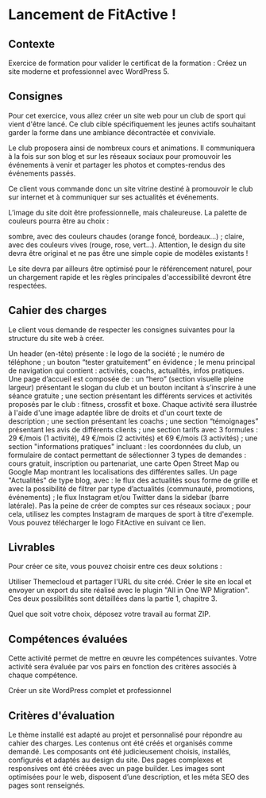 # Lancement de FitActive !

## Contexte
Exercice de formation pour valider le certificat de la formation : Créez un site moderne et professionnel avec WordPress 5.

## Consignes
Pour cet exercice, vous allez créer un site web pour un club de sport qui vient d'être lancé. Ce club cible spécifiquement les jeunes actifs souhaitant garder la forme dans une ambiance décontractée et conviviale.

Le club proposera ainsi de nombreux cours et animations. Il communiquera à la fois sur son blog et sur les réseaux sociaux pour promouvoir les événements à venir et partager les photos et comptes-rendus des événements passés.

Ce client vous commande donc un site vitrine destiné à promouvoir le club sur internet et à communiquer sur ses actualités et événements.

L’image du site doit être professionnelle, mais chaleureuse. La palette de couleurs pourra être au choix :

sombre, avec des couleurs chaudes (orange foncé, bordeaux…) ;
claire, avec des couleurs vives (rouge, rose, vert…).
Attention, le design du site devra être original et ne pas être une simple copie de modèles existants !

Le site devra par ailleurs être optimisé pour le référencement naturel, pour un chargement rapide et les règles principales d'accessibilité devront être respectées.

 

## Cahier des charges
Le client vous demande de respecter les consignes suivantes pour la structure du site web à créer.

Un header (en-tête) présente :
le logo de la société ;
le numéro de téléphone ;
un bouton “tester gratuitement” en évidence ;
le menu principal de navigation qui contient : activités, coachs, actualités, infos pratiques.
Une page d’accueil est composée de :
un “hero” (section visuelle pleine largeur) présentant le slogan du club et un bouton incitant à s’inscrire à une séance gratuite ;
une section présentant les différents services et activités proposés par le club : fitness, crossfit et boxe. Chaque activité sera illustrée à l'aide d'une image adaptée libre de droits et d'un court texte de description ;
une section présentant les coachs ;
une section “témoignages” présentant les avis de différents clients ;
une section tarifs avec 3 formules : 29 €/mois (1 activité), 49 €/mois (2 activités) et 69 €/mois (3 activités) ;
une section "informations pratiques" incluant :
les coordonnées du club,
un formulaire de contact permettant de sélectionner 3 types de demandes : cours gratuit, inscription ou partenariat,
une carte Open Street Map ou Google Map montrant les localisations des différentes salles. 
Un page "Actualités" de type blog, avec :
le flux des actualités sous forme de grille et avec la possibilité de filtrer par type d’actualités (communauté, promotions, événements) ;
le flux Instagram et/ou Twitter dans la sidebar (barre latérale). Pas la peine de créer de comptes sur ces réseaux sociaux ; pour cela, utilisez les comptes Instagram de marques de sport à titre d'exemple.
Vous pouvez télécharger le logo FitActive en suivant ce lien.

 

## Livrables
Pour créer ce site, vous pouvez choisir entre ces deux solutions : 

Utiliser Themecloud et partager l'URL du site créé.
Créer le site en local et envoyer un export du site réalisé avec le plugin "All in One WP Migration".
Ces deux possibilités sont détaillées dans la partie 1, chapitre 3.

Quel que soit votre choix, déposez votre travail au format ZIP. 

## Compétences évaluées
Cette activité permet de mettre en œuvre les compétences suivantes. Votre activité sera évaluée par vos pairs en fonction des critères associés à chaque compétence.

Créer un site WordPress complet et professionnel
## Critères d'évaluation
Le thème installé est adapté au projet et personnalisé pour répondre au cahier des charges.
Les contenus ont été créés et organisés comme demandé.
Les composants ont été judicieusement choisis, installés, configurés et adaptés au design du site.
Des pages complexes et responsives ont été créées avec un page builder.
Les images sont optimisées pour le web, disposent d’une description, et les méta SEO des pages sont renseignés.
 
